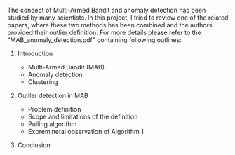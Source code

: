 
The concept of Multi-Armed Bandit and anomaly detection has been studied by many scientists. In this project, I tried to review one of the related papers, where these two methods has been combined and the authors provided their outlier definition. For more details please refer to the "MAB_anomaly_detection.pdf" containing following outlines:
1. Introduction
	- Multi-Armed Bandit (MAB)
	- Anomaly detection
	- Clustering 
	
2. Outiler detection in MAB
	- Problem definition
	- Scope and limitations of the definition
	- Pulling algorithm
	- Expreminetal observation of Algorithm 1
3. Conclusion
